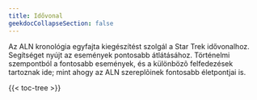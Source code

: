 ```yaml
---
title: Idővonal
geekdocCollapseSection: false
---
```


Az ALN kronológia egyfajta kiegészítést szolgál a Star Trek idővonalhoz.
Segítséget nyújt az események pontosabb átlátásához. Történelmi szempontból a fontosabb események, és a különbözõ felfedezések tartoznak ide; mint ahogy az ALN szereplõinek fontosabb életpontjai is.

<!-- spellchecker-disable -->

{{< toc-tree >}}

<!-- spellchecker-enable -->

